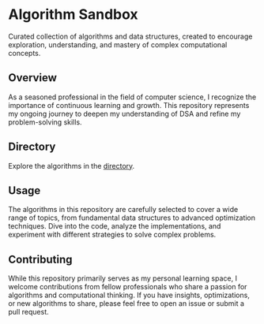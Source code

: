 # Algorithm Sandbox

Curated collection of algorithms and data structures, created to encourage exploration, understanding, and mastery of complex computational concepts.

## Overview

As a seasoned professional in the field of computer science, I recognize the importance of continuous learning and growth. This repository represents my ongoing journey to deepen my understanding of DSA and refine my problem-solving skills.

## Directory

Explore the algorithms in the [directory](/DIRECTORY.md).

## Usage

The algorithms in this repository are carefully selected to cover a wide range of topics, from fundamental data structures to advanced optimization techniques. Dive into the code, analyze the implementations, and experiment with different strategies to solve complex problems.

## Contributing

While this repository primarily serves as my personal learning space, I welcome contributions from fellow professionals who share a passion for algorithms and computational thinking. If you have insights, optimizations, or new algorithms to share, please feel free to open an issue or submit a pull request. 

